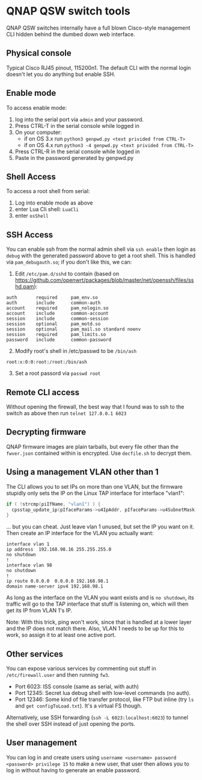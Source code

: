 # QNAP QSW switch tools

QNAP QSW switches internally have a full blown Cisco-style management CLI hidden behind the dumbed down web interface.

## Physical console

Typical Cisco RJ45 pinout, 115200n1. The default CLI with the normal login doesn't let you do anything but enable SSH.

## Enable mode

To access enable mode:
1. log into the serial port via `admin` and your password.
2. Press CTRL-T in the serial console while logged in
3. On your computer: 
   - if on OS 3.x run `python3 genpwd.py <text privided from CTRL-T>`
   - if on OS 4.x run `python3 -4 genpwd.py <text privided from CTRL-T>`
4. Press CTRL-R in the serial console while logged in
5. Paste in the password generated by genpwd.py

## Shell Access
To access a root shell from serial:
1. Log into enable mode as above
2. enter Lua Cli shell: `LuaCli`
3. enter `osShell`

## SSH Access

You can enable ssh from the normal admin shell via `ssh enable` then login as `debug` with the generated password above to get a root shell.  This is handled via `pam_debugauth.so`; if you don't like this, we can:

1. Edit `/etc/pam.d/sshd` to contain (based on https://github.com/openwrt/packages/blob/master/net/openssh/files/sshd.pam):
```
auth       required     pam_env.so
auth       include      common-auth
account    required     pam_nologin.so
account    include      common-account
session    include      common-session
session    optional     pam_motd.so
session    optional     pam_mail.so standard noenv
session    required     pam_limits.so
password   include      common-password
```
2. Modify root's shell in /etc/passwd to be `/bin/ash`
```
root:x:0:0:root:/root:/bin/ash
```
3. Set a root passord via `passwd root`

## Remote CLI access
Without opening the firewall, the best way that I found was to ssh to the switch as above then run `telnet 127.0.0.1 6023`

## Decrypting firmware

QNAP firmware images are plain tarballs, but every file other than the `fwver.json` contained within is encrypted. Use `decfile.sh` to decrypt them.

## Using a management VLAN other than 1

The CLI allows you to set IPs on more than one VLAN, but the firmware stupidly only sets the IP on the Linux TAP interface for interface "vlan1":

```c
if ( !strcmp(piIfName, "vlan1") ) {
  cpsstap_update_ip(pIfaceParams->u4IpAddr, pIfaceParams->u4SubnetMask);
}
```

... but you can cheat. Just leave vlan 1 unused, but set the IP you want on it. Then create an IP interface for the VLAN you actually want:

```
interface vlan 1
ip address  192.168.98.16 255.255.255.0
no shutdown
!
interface vlan 98
no shutdown
!
ip route 0.0.0.0  0.0.0.0 192.168.98.1
domain name-server ipv4 192.168.98.1
```

As long as the interface on the VLAN you want exists and is `no shutdown`, its traffic will go to the TAP interface that stuff is listening on, which will then get its IP from VLAN 1's IP.

Note: With this trick, ping won't work, since that is handled at a lower layer and the IP does not match there. Also, VLAN 1 needs to be up for this to work, so assign it to at least one active port.

## Other services

You can expose various services by commenting out stuff in `/etc/firewall.user` and then running `fw3`.

* Port 6023: ISS console (same as serial, with auth)
* Port 12345: Secret lua debug shell with low-level commands (no auth).
* Port 12346: Some kind of file transfer protocol, like FTP but inline (try `ls` and `get configToLoad.txt`). It's a virtual FS though.

Alternatively, use SSH forwarding (`ssh -L 6023:localhost:6023`) to tunnel the shell over SSH instead of just opening the ports.

## User management

You can log in and create users using `username <username> password <password> privilege 15` to make a new user, that user then allows you to log in without having to generate an enable password.
